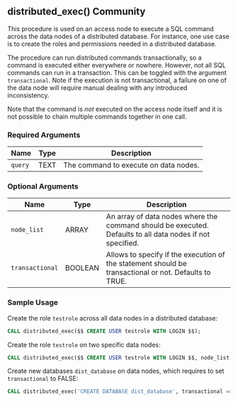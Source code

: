 ## distributed_exec() <tag type="community">Community</tag>

This procedure is used on an access node to execute a SQL command
across the data nodes of a distributed database. For instance, one use
case is to create the roles and permissions needed in a distributed
database.

The procedure can run distributed commands transactionally, so a command
is executed either everywhere or nowhere. However, not all SQL commands can run in a 
transaction. This can be toggled with the argument `transactional`. Note if the execution 
is not transactional, a failure on one of the data node will require manual dealing with
any introduced inconsistency.

Note that the command is _not_ executed on the access node itself and
it is not possible to chain multiple commands together in one call.

### Required Arguments

|Name|Type|Description|
|---|---|---|
| `query` | TEXT | The command to execute on data nodes. |

### Optional Arguments

|Name|Type|Description|
|---|---|---|
| `node_list` | ARRAY | An array of data nodes where the command should be executed. Defaults to all data nodes if not specified. |
| `transactional` | BOOLEAN | Allows to specify if the execution of the statement should be transactional or not. Defaults to TRUE. |

### Sample Usage 

Create the role `testrole` across all data nodes in a distributed database:

```sql
CALL distributed_exec($$ CREATE USER testrole WITH LOGIN $$);

```

Create the role `testrole` on two specific data nodes:

```sql
CALL distributed_exec($$ CREATE USER testrole WITH LOGIN $$, node_list => '{ "dn1", "dn2" }');

```

Create new databases `dist_database` on data nodes, which requires to set `transactional` to FALSE:

```sql
CALL distributed_exec('CREATE DATABASE dist_database', transactional => FALSE);
```